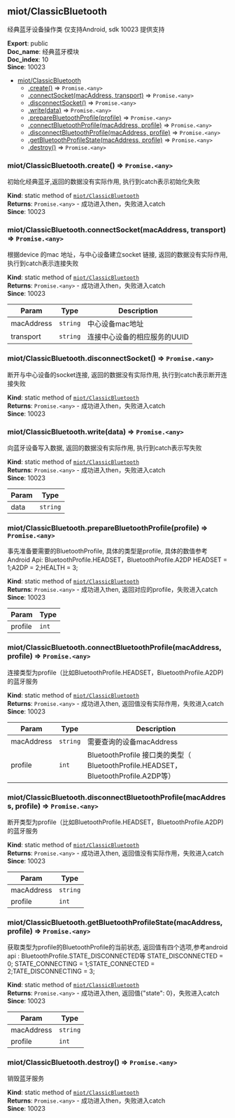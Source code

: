 <a name="module_miot/ClassicBluetooth"></a>

## miot/ClassicBluetooth
经典蓝牙设备操作类  仅支持Android, sdk 10023 提供支持

**Export**: public  
**Doc_name**: 经典蓝牙模块  
**Doc_index**: 10  
**Since**: 10023  

* [miot/ClassicBluetooth](#module_miot/ClassicBluetooth)
    * [.create()](#module_miot/ClassicBluetooth.create) ⇒ <code>Promise.&lt;any&gt;</code>
    * [.connectSocket(macAddress, transport)](#module_miot/ClassicBluetooth.connectSocket) ⇒ <code>Promise.&lt;any&gt;</code>
    * [.disconnectSocket()](#module_miot/ClassicBluetooth.disconnectSocket) ⇒ <code>Promise.&lt;any&gt;</code>
    * [.write(data)](#module_miot/ClassicBluetooth.write) ⇒ <code>Promise.&lt;any&gt;</code>
    * [.prepareBluetoothProfile(profile)](#module_miot/ClassicBluetooth.prepareBluetoothProfile) ⇒ <code>Promise.&lt;any&gt;</code>
    * [.connectBluetoothProfile(macAddress, profile)](#module_miot/ClassicBluetooth.connectBluetoothProfile) ⇒ <code>Promise.&lt;any&gt;</code>
    * [.disconnectBluetoothProfile(macAddress, profile)](#module_miot/ClassicBluetooth.disconnectBluetoothProfile) ⇒ <code>Promise.&lt;any&gt;</code>
    * [.getBluetoothProfileState(macAddress, profile)](#module_miot/ClassicBluetooth.getBluetoothProfileState) ⇒ <code>Promise.&lt;any&gt;</code>
    * [.destroy()](#module_miot/ClassicBluetooth.destroy) ⇒ <code>Promise.&lt;any&gt;</code>

<a name="module_miot/ClassicBluetooth.create"></a>

### miot/ClassicBluetooth.create() ⇒ <code>Promise.&lt;any&gt;</code>
初始化经典蓝牙,返回的数据没有实际作用, 执行到catch表示初始化失败

**Kind**: static method of [<code>miot/ClassicBluetooth</code>](#module_miot/ClassicBluetooth)  
**Returns**: <code>Promise.&lt;any&gt;</code> - 成功进入then，失败进入catch  
**Since**: 10023  
<a name="module_miot/ClassicBluetooth.connectSocket"></a>

### miot/ClassicBluetooth.connectSocket(macAddress, transport) ⇒ <code>Promise.&lt;any&gt;</code>
根据device 的mac 地址，与中心设备建立socket 链接, 返回的数据没有实际作用, 执行到catch表示连接失败

**Kind**: static method of [<code>miot/ClassicBluetooth</code>](#module_miot/ClassicBluetooth)  
**Returns**: <code>Promise.&lt;any&gt;</code> - 成功进入then，失败进入catch  
**Since**: 10023  

| Param | Type | Description |
| --- | --- | --- |
| macAddress | <code>string</code> | 中心设备mac地址 |
| transport | <code>string</code> | 连接中心设备的相应服务的UUID |

<a name="module_miot/ClassicBluetooth.disconnectSocket"></a>

### miot/ClassicBluetooth.disconnectSocket() ⇒ <code>Promise.&lt;any&gt;</code>
断开与中心设备的socket连接, 返回的数据没有实际作用, 执行到catch表示断开连接失败

**Kind**: static method of [<code>miot/ClassicBluetooth</code>](#module_miot/ClassicBluetooth)  
**Returns**: <code>Promise.&lt;any&gt;</code> - 成功进入then，失败进入catch  
**Since**: 10023  
<a name="module_miot/ClassicBluetooth.write"></a>

### miot/ClassicBluetooth.write(data) ⇒ <code>Promise.&lt;any&gt;</code>
向蓝牙设备写入数据, 返回的数据没有实际作用, 执行到catch表示写失败

**Kind**: static method of [<code>miot/ClassicBluetooth</code>](#module_miot/ClassicBluetooth)  
**Returns**: <code>Promise.&lt;any&gt;</code> - 成功进入then，失败进入catch  
**Since**: 10023  

| Param | Type |
| --- | --- |
| data | <code>string</code> | 

<a name="module_miot/ClassicBluetooth.prepareBluetoothProfile"></a>

### miot/ClassicBluetooth.prepareBluetoothProfile(profile) ⇒ <code>Promise.&lt;any&gt;</code>
事先准备要需要的BluetoothProfile, 具体的类型是profile, 具体的数值参考Android Api: BluetoothProfile.HEADSET，BluetoothProfile.A2DP
HEADSET = 1;A2DP = 2;HEALTH = 3;

**Kind**: static method of [<code>miot/ClassicBluetooth</code>](#module_miot/ClassicBluetooth)  
**Returns**: <code>Promise.&lt;any&gt;</code> - 成功进入then, 返回对应的profile，失败进入catch  
**Since**: 10023  

| Param | Type |
| --- | --- |
| profile | <code>int</code> | 

<a name="module_miot/ClassicBluetooth.connectBluetoothProfile"></a>

### miot/ClassicBluetooth.connectBluetoothProfile(macAddress, profile) ⇒ <code>Promise.&lt;any&gt;</code>
连接类型为profile（比如BluetoothProfile.HEADSET，BluetoothProfile.A2DP) 的蓝牙服务

**Kind**: static method of [<code>miot/ClassicBluetooth</code>](#module_miot/ClassicBluetooth)  
**Returns**: <code>Promise.&lt;any&gt;</code> - 成功进入then, 返回值没有实际作用，失败进入catch  
**Since**: 10023  

| Param | Type | Description |
| --- | --- | --- |
| macAddress | <code>string</code> | 需要查询的设备macAddress |
| profile | <code>int</code> | BluetoothProfile 接口类的类型（ BluetoothProfile.HEADSET，BluetoothProfile.A2DP等） |

<a name="module_miot/ClassicBluetooth.disconnectBluetoothProfile"></a>

### miot/ClassicBluetooth.disconnectBluetoothProfile(macAddress, profile) ⇒ <code>Promise.&lt;any&gt;</code>
断开类型为profile（比如BluetoothProfile.HEADSET，BluetoothProfile.A2DP) 的蓝牙服务

**Kind**: static method of [<code>miot/ClassicBluetooth</code>](#module_miot/ClassicBluetooth)  
**Returns**: <code>Promise.&lt;any&gt;</code> - 成功进入then, 返回值没有实际作用，失败进入catch  
**Since**: 10023  

| Param | Type |
| --- | --- |
| macAddress | <code>string</code> | 
| profile | <code>int</code> | 

<a name="module_miot/ClassicBluetooth.getBluetoothProfileState"></a>

### miot/ClassicBluetooth.getBluetoothProfileState(macAddress, profile) ⇒ <code>Promise.&lt;any&gt;</code>
获取类型为profile的BluetoothProfile的当前状态, 返回值有四个选项,参考android api : BluetoothProfile.STATE_DISCONNECTED等
STATE_DISCONNECTED = 0; STATE_CONNECTING = 1;STATE_CONNECTED = 2;TATE_DISCONNECTING = 3;

**Kind**: static method of [<code>miot/ClassicBluetooth</code>](#module_miot/ClassicBluetooth)  
**Returns**: <code>Promise.&lt;any&gt;</code> - 成功进入then, 返回值{"state": 0}，失败进入catch  
**Since**: 10023  

| Param | Type |
| --- | --- |
| macAddress | <code>string</code> | 
| profile | <code>int</code> | 

<a name="module_miot/ClassicBluetooth.destroy"></a>

### miot/ClassicBluetooth.destroy() ⇒ <code>Promise.&lt;any&gt;</code>
销毁蓝牙服务

**Kind**: static method of [<code>miot/ClassicBluetooth</code>](#module_miot/ClassicBluetooth)  
**Returns**: <code>Promise.&lt;any&gt;</code> - 成功进入then，失败进入catch  
**Since**: 10023  
